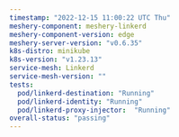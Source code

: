 ```yaml
---
timestamp: "2022-12-15 11:00:22 UTC Thu"
meshery-component: meshery-linkerd
meshery-component-version: edge
meshery-server-version: "v0.6.35"
k8s-distro: minikube
k8s-version: "v1.23.13"
service-mesh: Linkerd
service-mesh-version: ""
tests:
  pod/linkerd-destination: "Running"
  pod/linkerd-identity: "Running"
  pod/linkerd-proxy-injector:  "Running"
overall-status: "passing"
---
```

